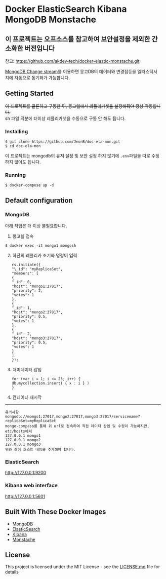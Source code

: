 # Docker ElasticSearch Kibana MongoDB Monstache

## 이 프로젝트는 오프소스를 참고하여 보안설정을 제외한 간소화한 버전입니다

참고: https://github.com/akdev-tech/docker-elastic-monstache.git

[MongoDB Change stream](https://www.mongodb.com/docs/manual/changeStreams/)를 이용하면 몽고DB의 데이터와 변경점등을
엘라스틱서치에 자동으로 동기화가 가능합니다.

## Getting Started

~~이 프로젝트를 클론하고 구동한 뒤, 몽고쉘에서 레플리카셋을 설정해줘야 정상 작동합니다.~~ <br>
sh 파일 덕분에 더이상 레플리카셋을 수동으로 구동 안 해도 됩니다.

### Installing

```
$ git clone https://github.com/JeonB/doc-ela-mon.git
$ cd doc-ela-mon
```

이 프로젝트는 mongodb의 유저 설정 및 보안 설정 하지 않기에 `.env`파일을 따로 수정하지 않아도 됩니다.

### Running

```
$ docker-compose up -d
```

## Default configuration

### MongoDB

아래 작업은 더 이상 불필요합니다.

1. 몽고쉘 접속
```
$ docker exec -it mongo1 mongosh
```
2. 하단의 레플리카 초기화 명령어 입력
```
   rs.initiate({
   "\_id": "myReplicaSet",
   "members": [
   {
   "_id": 0,
   "host": "mongo1:27017",
   "priority": 2,
   "votes": 1
   },
   {
   "_id": 1,
   "host": "mongo2:27017",
   "priority": 0.5,
   "votes": 1
   },
   {
   "_id": 2,
   "host": "mongo3:27017",
   "priority": 0.5,
   "votes": 1
   }
   ]
   });
```
3. 더미데이터 삽입
```
   for (var i = 1; i <= 25; i++) {
   db.mycollection.insert( { x : i } )
   }
```
4. 컨테이너 재시작
-----------------
```
유의사항
mongodb://mongo1:27017,mongo2:27017,mongo3:27017/servicename?replicaSet=myReplicaSet
mongo-compass를 통해 위 url로 접속하여 직접 데이터 삽입 및 수정이 가능하지만, etc/hosts에서
127.0.0.1 mongo1
127.0.0.1 mongo2
127.0.0.1 mongo3
위와 같이 호스트 네임을 추가해야 합니다.
```

### ElasticSearch

http://127.0.0.1:9200

### Kibana web interface

http://127.0.0.1:5601

## Built With These Docker Images

- [MongoDB](https://hub.docker.com/_/mongo)
- [ElasticSearch](https://hub.docker.com/_/elasticsearch)
- [Kibana](https://hub.docker.com/_/kibana)
- [Monstache](https://hub.docker.com/r/rwynn/monstache)

## License

This project is licensed under the MIT License - see the [LICENSE.md](LICENSE.md) file for details
